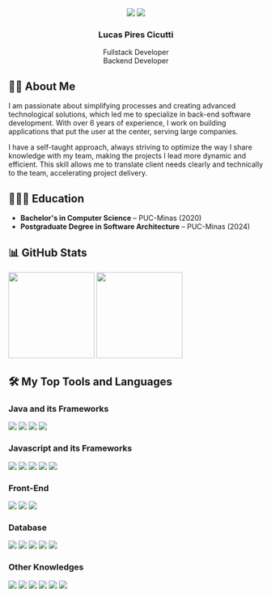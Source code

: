 <div align="center">
    <a href = "mailto:lucascicutti1995@gmail.com"><img src="https://img.shields.io/badge/Gmail-%23DB4437?style=flat&logo=gmail&logoColor=white" /></a>
    <a href="https://www.linkedin.com/in/lucascicutti1995/"><img src="https://img.shields.io/badge/LinkedIn-%230077B5?style=flat&logo=linkedin&logoColor=white" /></a>
</div>

<div align="center">
    <h3 align="center">Lucas Pires Cicutti</h3>
    <p>Fullstack Developer <br/> Backend Developer</p>
</div>

## 🧔🏻 About Me

I am passionate about simplifying processes and creating advanced technological solutions, which led me to specialize in back-end software development. With over 6 years of experience, I work on building applications that put the user at the center, serving large companies.

I have a self-taught approach, always striving to optimize the way I share knowledge with my team, making the projects I lead more dynamic and efficient. This skill allows me to translate client needs clearly and technically to the team, accelerating project delivery.

## 👨🏻‍🎓 Education  
- **Bachelor's in Computer Science** – PUC-Minas (2020)
- **Postgraduate Degree in Software Architecture** – PUC-Minas (2024)


## 📊 GitHub Stats

<div style="display: inline_block">
    <img height="170em" src="https://github-readme-stats.vercel.app/api?username=geovanef55&show_icons=true&hide=issues,contribs&count_private=true&theme=tokyonight" />
    <img height="170em" src="https://github-readme-stats.vercel.app/api/top-langs/?username=geovanef55&layout=compact&langs_count=8&theme=tokyonight&exclude_repo=pucminas,tcc_twitter&hide=jupyter%20notebook,gherkin,twig,smarty,scss" />
</div>
    
## 🛠 My Top Tools and Languages
<!-- https://shields.io/ -->
<!-- https://simpleicons.org/ -->
<!-- https://custom-icon-badges.demolab.com/ -->

### Java and its Frameworks

<div style="display: inline_block">
    <img src="https://img.shields.io/badge/Java-%23ED8B00?style=flat&logo=openjdk&logoColor=white" />
    <img src="https://img.shields.io/badge/Spring-Framework-brightgreen?logo=spring&logoColor=white" />
    <img src="https://img.shields.io/badge/Micronaut-Framework-brightgreen?logo=micronaut&logoColor=white" />
    <img src="https://img.shields.io/badge/.NET-5C2D91?logo=.net&logoColor=white&style=for-the-badge" />

</div>

### Javascript and its Frameworks

<div style="display: inline_block">
    <img src="https://img.shields.io/badge/JavaScript-%23F7DF1E?style=flat&logo=javascript&logoColor=black" />
    <img src="https://img.shields.io/badge/TypeScript-007ACC?style=flat&logo=typescript&logoColor=white" />
    <img src="https://img.shields.io/badge/jQuery-%230769AD?style=flat&logo=jquery&logoColor=white" />
    <img src="https://img.shields.io/badge/Node.js-%23339933?style=flat&logo=nodedotjs&logoColor=white" />
    <img src="https://img.shields.io/badge/React-%2361DAFB?style=flat&logo=react&logoColor=black" />
</div>

### Front-End

<div style="display: inline_block">
    <img src="https://img.shields.io/badge/HTML5-%23E34F26?style=flat&logo=html5&logoColor=white" />
    <img src="https://img.shields.io/badge/CSS3-%231572B6?style=flat&logo=css3&logoColor=white" />
    <img src="https://img.shields.io/badge/Bootstrap-%23563D7C?style=flat&logo=bootstrap&logoColor=white" />
</div>

### Database

<div style="display: inline_block">
    <img src="https://img.shields.io/badge/MySQL-%234479A1?style=flat&logo=mysql&logoColor=white" />
    <img src="https://img.shields.io/badge/Oracle-F80000?style=flat&logo=oracle&logoColor=white" />
    <img src="https://img.shields.io/badge/SQLite-003B57?style=flat&logo=sqlite&logoColor=white" />
    <img src="https://img.shields.io/badge/PostgreSQL-21759B?style=flat&logo=postgresql&logoColor=white" />
    <img src="https://img.shields.io/badge/DynamoDB-4053D6?logo=amazondynamodb&logoColor=fff" />

</div>

### Other Knowledges

<div style="display: inline_block">
    <img src="https://img.shields.io/badge/AWS-232F3E?style=flat&logo=amazonwebservices&logoColor=white" />
    <img src="https://img.shields.io/badge/Docker-%232496ED?style=flat&logo=docker&logoColor=white" />
    <img src="https://custom-icon-badges.demolab.com/badge/Visual%20Studio%20Code-0078d7.svg?logo=vsc&logoColor=white" />
    <img src="https://img.shields.io/badge/Git-F05032?style=flat&logo=git&logoColor=white" />
    <img src="https://img.shields.io/badge/Markdown-000?style=flat&logo=markdown&logoColor=white" />
    <img src="https://img.shields.io/badge/Arduino-%2300979D?style=flat&logo=arduino&logoColor=white" />
</div>
